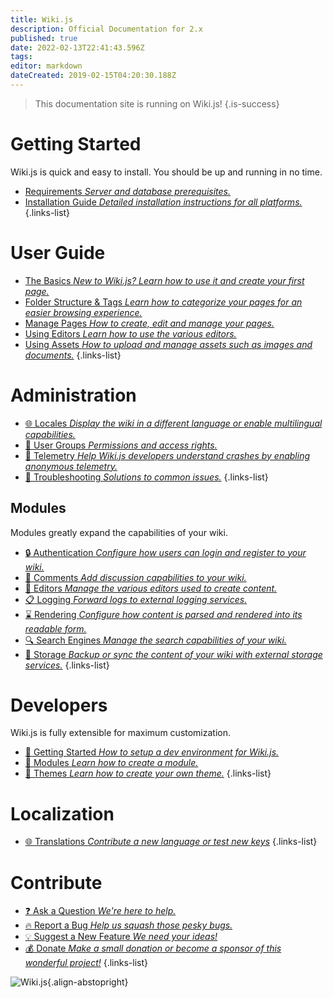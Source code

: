 ```yaml
---
title: Wiki.js
description: Official Documentation for 2.x
published: true
date: 2022-02-13T22:41:43.596Z
tags: 
editor: markdown
dateCreated: 2019-02-15T04:20:30.188Z
---
```


> This documentation site is running on Wiki.js!
{.is-success}

# Getting Started

Wiki.js is quick and easy to install. You should be up and running in no time.

- [Requirements *Server and database prerequisites.*](/install/requirements)
- [Installation Guide *Detailed installation instructions for all platforms.*](/install)
{.links-list}

# User Guide

- [The Basics *New to Wiki.js? Learn how to use it and create your first page.*](/guide/intro)
- [Folder Structure & Tags *Learn how to categorize your pages for an easier browsing experience.*](/guide/structure)
- [Manage Pages *How to create, edit and manage your pages.*](/guide/pages)
- [Using Editors *Learn how to use the various editors.*](/editors)
- [Using Assets *How to upload and manage assets such as images and documents.*](/guide/assets)
{.links-list}

# Administration

- [:globe_with_meridians: Locales *Display the wiki in a different language or enable multilingual capabilities.*](/locales)
- [:busts_in_silhouette: User Groups *Permissions and access rights.*](/groups)
- [:satellite: Telemetry *Help Wiki.js developers understand crashes by enabling anonymous telemetry.*](/telemetry)
- [:wrench: Troubleshooting *Solutions to common issues.*](/troubleshooting)
{.links-list}

## Modules
Modules greatly expand the capabilities of your wiki.
- [:lock: Authentication *Configure how users can login and register to your wiki.*](/auth)
- [:speech_balloon: Comments *Add discussion capabilities to your wiki.*](/comments)
- [:pencil: Editors *Manage the various editors used to create content.*](/editors)
- [:clipboard: Logging *Forward logs to external logging services.*](/logging)
- [:hourglass: Rendering *Configure how content is parsed and rendered into its readable form.*](/rendering)
- [:mag: Search Engines *Manage the search capabilities of your wiki.*](/search)
- [:floppy_disk: Storage *Backup or sync the content of your wiki with external storage services.*](/storage)
{.links-list}

# Developers

Wiki.js is fully extensible for maximum customization.

- [:book: Getting Started *How to setup a dev environment for Wiki.js.*](/dev)
- [:closed_book: Modules *Learn how to create a module.*](/dev/modules)
- [:art: Themes *Learn how to create your own theme.*](/dev/themes)
{.links-list}

# Localization
- [:globe_with_meridians: Translations *Contribute a new language or test new keys*](/dev/translations)
{.links-list}

# Contribute
- [:question: Ask a Question *We're here to help.*](https://github.com/Requarks/wiki/discussions)
- [:fire: Report a Bug *Help us squash those pesky bugs.*](https://github.com/Requarks/wiki/discussions)
- [:bulb: Suggest a New Feature *We need your ideas!*](https://requests.requarks.io/wiki)
- [:moneybag: Donate *Make a small donation or become a sponsor of this wonderful project!*](https://js.wiki/donate)
{.links-list}

![Wiki.js](https://static.requarks.io/logo/wikijs-butterfly.svg){.align-abstopright}